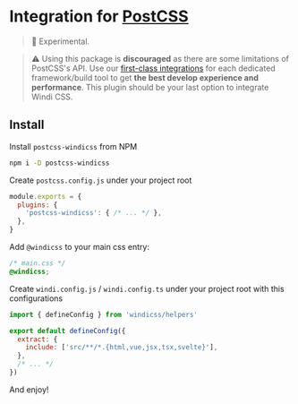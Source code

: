 <Logo name="postcss" class="logo-float-xl"/>

# Integration for [PostCSS](https://postcss.org/)

<PackageInfo name="postcss-windicss" author="antfu" />

> 🧪 Experimental.

> ⚠️ Using this package is **discouraged** as there are some limitations of PostCSS's API. Use our [first-class integrations](https://windicss.org/guide/installation.html) for each dedicated framework/build tool to get **the best develop experience and performance**. This plugin should be your last option to integrate Windi CSS.

## Install

Install `postcss-windicss` from NPM

```bash
npm i -D postcss-windicss
```

Create `postcss.config.js` under your project root

```js postcss.config.js
module.exports = {
  plugins: {
    'postcss-windicss': { /* ... */ },
  },
}
```

Add `@windicss` to your main css entry:

```css
/* main.css */
@windicss;
```

Create `windi.config.js` / `windi.config.ts` under your project root with this configurations

```js windi.config.js
import { defineConfig } from 'windicss/helpers'

export default defineConfig({
  extract: {
    include: ['src/**/*.{html,vue,jsx,tsx,svelte}'],
  },
  /* ... */
})
```

And enjoy!
